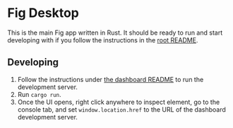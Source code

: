# Fig Desktop

This is the main Fig app written in Rust. It should be
ready to run and start developing with if you follow the
instructions in the [root README](../README.md).

## Developing

1. Follow the instructions under [the dashboard README](../../packages/dashboard-app/README.md) to run the development server.
1. Run `cargo run`.
1. Once the UI opens, right click anywhere to inspect element, go to the console tab, and set `window.location.href`
to the URL of the dashboard development server.

